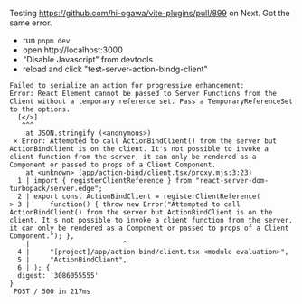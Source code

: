 Testing https://github.com/hi-ogawa/vite-plugins/pull/899 on Next. Got the same error.

- run `pnpm dev`
- open http://localhost:3000
- "Disable Javascript" from devtools
- reload and click "test-server-action-bindg-client"

```
Failed to serialize an action for progressive enhancement:
Error: React Element cannot be passed to Server Functions from the Client without a temporary reference set. Pass a TemporaryReferenceSet to the options.
  [</>]
   ^^^
    at JSON.stringify (<anonymous>)
 ⨯ Error: Attempted to call ActionBindClient() from the server but ActionBindClient is on the client. It's not possible to invoke a client function from the server, it can only be rendered as a Component or passed to props of a Client Component.
    at <unknown> (app/action-bind/client.tsx/proxy.mjs:3:23)
  1 | import { registerClientReference } from "react-server-dom-turbopack/server.edge";
  2 | export const ActionBindClient = registerClientReference(
> 3 |     function() { throw new Error("Attempted to call ActionBindClient() from the server but ActionBindClient is on the client. It's not possible to invoke a client function from the server, it can only be rendered as a Component or passed to props of a Client Component."); },
    |                       ^
  4 |     "[project]/app/action-bind/client.tsx <module evaluation>",
  5 |     "ActionBindClient",
  6 | ); {
  digest: '3086055555'
}
 POST / 500 in 217ms
```
